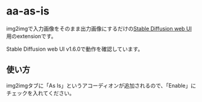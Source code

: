 # aa-as-is

img2imgで入力画像をそのまま出力画像にするだけの[Stable Diffusion web UI](https://github.com/AUTOMATIC1111/stable-diffusion-webui)用のextensionです。

Stable Diffusion web UI v1.6.0で動作を確認しています。

## 使い方

img2imgタブに「As Is」というアコーディオンが追加されるので、「Enable」にチェックを入れてください。

